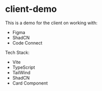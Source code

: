 # client-demo
This is a demo for the client on working with:

- Figma
- ShadCN
- Code Connect

Tech Stack:
- Vite
- TypeScript
- TailWind
- ShadCN
- Card Component